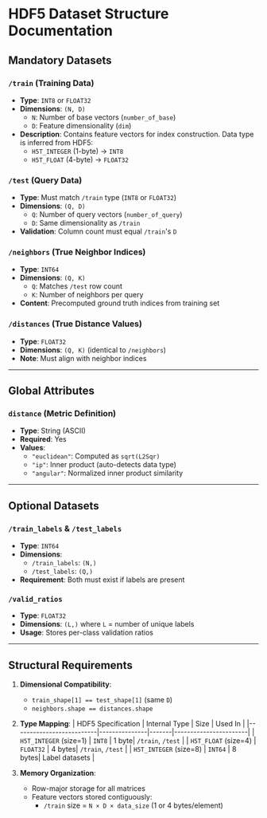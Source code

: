# HDF5 Dataset Structure Documentation

## Mandatory Datasets

### `/train` (Training Data)
- **Type**: `INT8` or `FLOAT32`
- **Dimensions**: `(N, D)`
    - `N`: Number of base vectors (`number_of_base`)
    - `D`: Feature dimensionality (`dim`)
- **Description**: Contains feature vectors for index construction. Data type is inferred from HDF5:
    - `H5T_INTEGER` (1-byte) → `INT8`
    - `H5T_FLOAT` (4-byte) → `FLOAT32`

### `/test` (Query Data)
- **Type**: Must match `/train` type (`INT8` or `FLOAT32`)
- **Dimensions**: `(Q, D)`
    - `Q`: Number of query vectors (`number_of_query`)
    - `D`: Same dimensionality as `/train`
- **Validation**: Column count must equal `/train`'s `D`

### `/neighbors` (True Neighbor Indices)
- **Type**: `INT64`
- **Dimensions**: `(Q, K)`
    - `Q`: Matches `/test` row count
    - `K`: Number of neighbors per query
- **Content**: Precomputed ground truth indices from training set

### `/distances` (True Distance Values)
- **Type**: `FLOAT32`
- **Dimensions**: `(Q, K)` (identical to `/neighbors`)
- **Note**: Must align with neighbor indices

---

## Global Attributes

### `distance` (Metric Definition)
- **Type**: String (ASCII)
- **Required**: Yes
- **Values**:
    - `"euclidean"`: Computed as `sqrt(L2Sqr)`
    - `"ip"`: Inner product (auto-detects data type)
    - `"angular"`: Normalized inner product similarity

---

## Optional Datasets

### `/train_labels` & `/test_labels`
- **Type**: `INT64`
- **Dimensions**:
    - `/train_labels`: `(N,)`
    - `/test_labels`: `(Q,)`
- **Requirement**: Both must exist if labels are present

### `/valid_ratios`
- **Type**: `FLOAT32`
- **Dimensions**: `(L,)` where `L` = number of unique labels
- **Usage**: Stores per-class validation ratios

---

## Structural Requirements

1. **Dimensional Compatibility**:
    - `train_shape[1] == test_shape[1]` (same `D`)
    - `neighbors.shape == distances.shape`

2. **Type Mapping**:
   | HDF5 Specification       | Internal Type | Size  | Used In               |
   |--------------------------|---------------|-------|-----------------------|
   | `H5T_INTEGER` (size=1)   | `INT8`        | 1 byte| `/train`, `/test`     |
   | `H5T_FLOAT` (size=4)     | `FLOAT32`     | 4 bytes| `/train`, `/test`    |
   | `H5T_INTEGER` (size=8)   | `INT64`       | 8 bytes| Label datasets       |

3. **Memory Organization**:
    - Row-major storage for all matrices
    - Feature vectors stored contiguously:
        - `/train` size = `N × D × data_size` (1 or 4 bytes/element)
